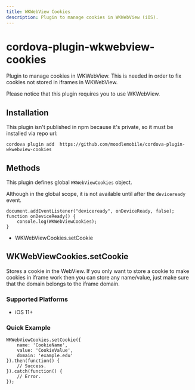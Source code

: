 ```yaml
---
title: WKWebView Cookies
description: Plugin to manage cookies in WKWebView (iOS).
---
```

<!---
# license: Licensed to the Apache Software Foundation (ASF) under one
#         or more contributor license agreements.  See the NOTICE file
#         distributed with this work for additional information
#         regarding copyright ownership.  The ASF licenses this file
#         to you under the Apache License, Version 2.0 (the
#         "License"); you may not use this file except in compliance
#         with the License.  You may obtain a copy of the License at
#
#           http://www.apache.org/licenses/LICENSE-2.0
#
#         Unless required by applicable law or agreed to in writing,
#         software distributed under the License is distributed on an
#         "AS IS" BASIS, WITHOUT WARRANTIES OR CONDITIONS OF ANY
#         KIND, either express or implied.  See the License for the
#         specific language governing permissions and limitations
#         under the License.
-->

# cordova-plugin-wkwebview-cookies

Plugin to manage cookies in WKWebView. This is needed in order to fix cookies not stored in iframes in WKWebView.

Please notice that this plugin requires you to use WKWebView.


## Installation

This plugin isn't published in npm because it's private, so it must be installed via repo url:

    cordova plugin add  https://github.com/moodlemobile/cordova-plugin-wkwebview-cookies


## Methods

This plugin defines global `WKWebViewCookies` object.

Although in the global scope, it is not available until after the `deviceready` event.

    document.addEventListener("deviceready", onDeviceReady, false);
    function onDeviceReady() {
        console.log(WKWebViewCookies);
    }

- WKWebViewCookies.setCookie

## WKWebViewCookies.setCookie

Stores a cookie in the WebView. If you only want to store a cookie to make cookies in iframe work then you can store any name/value, just make sure that the domain belongs to the iframe domain.


### Supported Platforms

- iOS 11+

### Quick Example

    WKWebViewCookies.setCookie({
        name: 'CookieName',
        value: 'CookieValue',
        domain: 'example.edu'
    }).then(function() {
        // Success.
    }).catch(function() {
        // Error.
    });
